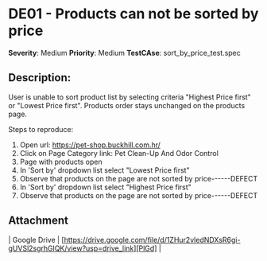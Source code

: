 #  DE01 - Products can not be sorted by price

**Severity**: Medium
**Priority**: Medium
**TestCAse**: sort_by_price_test.spec

## Description:

User is unable to sort product list by selecting criteria "Highest Price first" or "Lowest Price first". 
Products order stays unchanged on the products page.

Steps to reproduce:

1. Open url: https://pet-shop.buckhill.com.hr/
2. Click on Page Category link: Pet Clean-Up And Odor Control
3. Page with products open
4. In 'Sort by' dropdown list select "Lowest Price first"
5. Observe that products on the page are not sorted by price------DEFECT
6. In 'Sort by' dropdown list select "Highest Price first"
5. Observe that products on the page are not sorted by price------DEFECT


## Attachment

| Google Drive | [https://drive.google.com/file/d/1ZHur2vledNDXsR6gi-gUVSl2sgrhGlQK/view?usp=drive_link][PlGd] |


